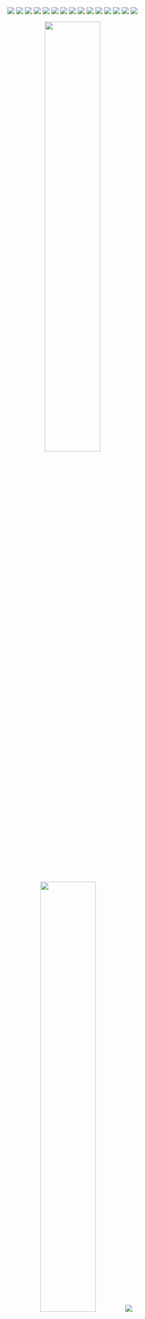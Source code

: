 <p align="center">
  <img src="https://img.shields.io/badge/Python-Informational?style=flat&logo=python&logoColor=white&color=3776AB">
  <img src="https://img.shields.io/badge/Go-Informational?style=flat&logo=go&logoColor=white&color=00ADD8">
  <img src="https://img.shields.io/badge/JavaScript-Informational?style=flat&logo=javascript&logoColor=black&color=F7DF1E">
  <img src="https://img.shields.io/badge/TypeScript-Informational?style=flat&logo=typescript&logoColor=white&color=3178C6">
  <img src="https://img.shields.io/badge/PostgreSQL-Informational?style=flat&logo=postgresql&logoColor=white&color=4169E1">
  <img src="https://img.shields.io/badge/MySQL-Informational?style=flat&logo=mysql&logoColor=white&color=4479A1">
  <img src="https://img.shields.io/badge/SQLite-Informational?style=flat&logo=sqlite&logoColor=white&color=003B57">
  <img src="https://img.shields.io/badge/Redis-Informational?style=flat&logo=redis&logoColor=white&color=DC382D">
  <img src="https://img.shields.io/badge/MongoDB-Informational?style=flat&logo=mongodb&logoColor=white&color=4DB33D">
  <img src="https://img.shields.io/badge/Django-Informational?style=flat&logo=django&logoColor=white&color=092E20">
  <img src="https://img.shields.io/badge/FastAPI-Informational?style=flat&logo=fastapi&logoColor=white&color=000000">
  <img src="https://img.shields.io/badge/Flask-Informational?style=flat&logo=flask&logoColor=white&color=000000">
  <img src="https://img.shields.io/badge/Express-Informational?style=flat&logo=express&logoColor=white&color=000000">
  <img src="https://img.shields.io/badge/Fastify-Informational?style=flat&logo=fastify&logoColor=white&color=000000">
  <img src="https://img.shields.io/badge/Gin-Informational?style=flat&logo=gin&logoColor=white&color=00ADD8">
</p>

<p align="center">
  <img height="50%" src="https://github-readme-stats.vercel.app/api?username=bezstrok&show_icons=true&count_private=true&theme=dracula&include_all_commits=true&hide_border=true&hide=issues,contribs&rank_icon=github&number_format=short&bg_color=00000000">
  <img height="50%" src="https://github-readme-stats.vercel.app/api/top-langs?username=bezstrok&layout=normal&hide_border=true&theme=dracula&langs_count=6&bg_color=00000000">
  <img src="https://github-readme-streak-stats.herokuapp.com?user=bezstrok&theme=dracula&hide_border=true&background=00000000">
</p>